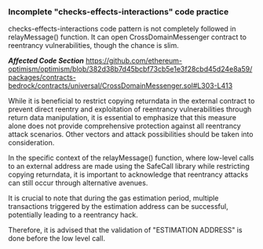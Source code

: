 ### Incomplete "checks-effects-interactions" code practice
checks-effects-interactions code pattern is not completely followed in relayMessage() function. It can open CrossDomainMessenger contract to reentrancy vulnerabilities, though the chance is slim.


***Affected Code Section***
https://github.com/ethereum-optimism/optimism/blob/382d38b7d45bcbf73cb5e1e3f28cbd45d24e8a59/packages/contracts-bedrock/contracts/universal/CrossDomainMessenger.sol#L303-L413


While it is beneficial to restrict copying returndata in the external contract to prevent direct reentry and exploitation of reentrancy vulnerabilities through return data manipulation, it is essential to emphasize that this measure alone does not provide comprehensive protection against all reentrancy attack scenarios. Other vectors and attack possibilities should be taken into consideration.

In the specific context of the relayMessage() function, where low-level calls to an external address are made using the SafeCall library while restricting copying returndata, it is important to acknowledge that reentrancy attacks can still occur through alternative avenues.

It is crucial to note that during the gas estimation period, multiple transactions triggered by the estimation address can be successful, potentially leading to a reentrancy hack.

Therefore, it is advised that the validation of "ESTIMATION ADDRESS" is done before the low level call. 